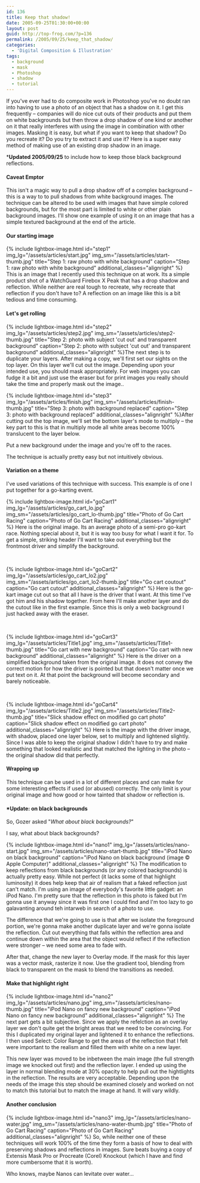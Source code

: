 ```yaml
---
id: 136
title: Keep that shadow!
date: 2005-09-25T01:30:00+00:00
layout: post
guid: http://top-frog.com/?p=136
permalink: /2005/09/25/keep_that_shadow/
categories:
  - 'Digital Composition & Illustration'
tags:
  - background
  - mask
  - Photoshop
  - shadow
  - tutorial
---
```

If you've ever had to do composite work in Photoshop you've no doubt ran into having to use a photo of an object that has a shadow on it. I get this frequently – companies will do nice cut outs of their products and put them on white backgrounds but then throw a drop shadow of one kind or another on it that really interferes with using the image in combination with other images. Masking it is easy, but what if you want to keep that shadow? Do you recreate it? Do you try to extract it and use it? Here is a super easy method of making use of an existing drop shadow in an image.

***Updated 2005/09/25** to include how to keep those black background reflections.



#### Caveat Emptor

This isn't a magic way to pull a drop shadow off of a complex background – this is a way to to pull shadows from white background images. The technique can be altered to be used with images that have simple colored backgrounds, but for the most part is limited to white or other plain background images. I'll show one example of using it on an image that has a simple textured background at the end of the article.

#### Our starting image

{% include lightbox-image.html 
  id="step1"
  img_lg="/assets/articles/start.jpg"
  img_sm="/assets/articles/start-thumb.jpg"
  title="Step 1: raw photo with white background"
  caption="Step 1: raw photo with white background"
  additional_classes="alignright"
%} This is an image that I recently used this technique on at work. Its a simple product shot of a WatchGuard Firebox X Peak that has a drop shadow and reflection. While neither are real tough to recreate, why recreate that reflection if you don't have to? A reflection on an image like this is a bit tedious and time consuming. 

#### Let's get rolling

{% include lightbox-image.html 
  id="step2"
  img_lg="/assets/articles/step2.jpg"
  img_sm="/assets/articles/step2-thumb.jpg"
  title="Step 2: photo with subject 'cut out' and transparent background"
  caption="Step 2: photo with subject 'cut out' and transparent background"
  additional_classes="alignright"
%}The next step is to duplicate your layers. After making a copy, we'll first set our sights on the top layer. On this layer we'll cut out the image. Depending upon your intended use, you should mask appropriately. For web images you can fudge it a bit and just use the eraser but for print images you really should take the time and properly mask out the image..

{% include lightbox-image.html 
  id="step3"
  img_lg="/assets/articles/finish.jpg"
  img_sm="/assets/articles/finish-thumb.jpg"
  title="Step 3: photo with background replaced"
  caption="Step 3: photo with background replaced"
  additional_classes="alignright"
%}After cutting out the top image, we'll set the bottom layer's mode to multiply – the key part to this is that in multiply mode all white areas become 100% translucent to the layer below.

Put a new background under the image and you're off to the races.

The technique is actually pretty easy but not intuitively obvious.

#### Variation on a theme

I've used variations of this technique with success. This example is of one I put together for a go-karting event.

{% include lightbox-image.html 
  id="goCart1"
  img_lg="/assets/articles/go_cart_lo.jpg"
  img_sm="/assets/articles/go_cart_lo-thumb.jpg"
  title="Photo of Go Cart Racing"
  caption="Photo of Go Cart Racing"
  additional_classes="alignright"
%} Here is the original image. Its an average photo of a semi-pro go-kart race. Nothing special about it, but it is way too busy for what I want it for. To get a simple, striking header I'll want to take out everything but the frontmost driver and simplify the background.

<br />

{% include lightbox-image.html 
  id="goCart2"
  img_lg="/assets/articles/go_cart_lo2.jpg"
  img_sm="/assets/articles/go_cart_lo2-thumb.jpg"
  title="Go cart coutout"
  caption="Go cart cutout"
  additional_classes="alignright"
%} Here is the go-kart image cut out so that all I have is the driver that I want. At this time I've got him and his shadow together. From here I'll make another layer and do the cutout like in the first example. Since this is only a web background I just hacked away with the eraser.

<br />

{% include lightbox-image.html 
  id="goCart3"
  img_lg="/assets/articles/Title1.jpg"
  img_sm="/assets/articles/Title1-thumb.jpg"
  title="Go cart with new background"
  caption="Go cart with new background"
  additional_classes="alignright"
%} Here is the driver on a simplified background taken from the original image. It does not convey the correct motion for how the driver is pointed but that doesn't matter once we put text on it. At that point the background will become secondary and barely noticeable. 

<br />

{% include lightbox-image.html 
  id="goCart4"
  img_lg="/assets/articles/Title2.jpg"
  img_sm="/assets/articles/Title2-thumb.jpg"
  title="Slick shadow effect on modified go cart photo"
  caption="Slick shadow effect on modified go cart photo"
  additional_classes="alignright"
%} Here is the image with the driver image, with shadow, placed one layer below, set to multiply and lightened slightly. Since I was able to keep the original shadow I didn't have to try and make something that looked realistic and that matched the lighting in the photo – the original shadow did that perfectly.

#### Wrapping up

This technique can be used in a lot of different places and can make for some interesting effects if used (or abused) correctly. The only limit is your original image and how good or how tainted that shadow or reflection is.

#### *Update: on black backgrounds
So, Gozer asked "_What about black backgrounds?_"

I say, what about black backgrounds?

{% include lightbox-image.html 
  id="nano1"
  img_lg="/assets/articles/nano-start.jpg"
  img_sm="/assets/articles/nano-start-thumb.jpg"
  title="iPod Nano on black background"
  caption="iPod Nano on black background (image &copy; Apple Computer)"
  additional_classes="alignright"
%} The modification to keep reflections from black backgrounds (or any colored backgrounds) is actually pretty easy. While not perfect (it lacks some of that highlight luminosity) it does help keep that air of realism that a faked reflection just can't match. I'm using an image of everybody's favorite little gadget: an iPod Nano. I'm pretty sure that the reflection in this photo is faked but I'm gonna use it anyway since it was first one I could find and I'm too lazy to go galavanting around teh intarweb in search of a photo to use.

The difference that we're going to use is that after we isolate the foreground portion, we're gonna make another duplicate layer and we're gonna isolate the reflection. Cut out everything that falls within the reflection area and continue down within the area that the object would reflect if the reflection were stronger – we need some area to fade with.

After that, change the new layer to Overlay mode. If the mask for this layer was a vector mask, rasterize it now. Use the gradient tool, blending from black to transparent on the mask to blend the transitions as needed. 

#### Make that highlight right

{% include lightbox-image.html 
  id="nano2"
  img_lg="/assets/articles/nano.jpg"
  img_sm="/assets/articles/nano-thumb.jpg"
  title="iPod Nano on fancy new background"
  caption="iPod Nano on fancy new background"
  additional_classes="alignright"
%} The next part gets a bit subjective. Since we apply the refelction as an overlay layer we don't quite get the bright areas that we need to be convincing. For this I duplicated my original layer and lightened it to enhance the reflections. I then used Select: Color Range to get the areas of the reflection that I felt were important to the realism and filled them with white on a new layer. 

This new layer was moved to be inbetween the main image (the full strength image we knocked out first) and the reflection layer. I ended up using the layer in normal blending mode at 30% opacity to help pull out the hightlights in the reflection. The results are very acceptable. Depending upon the needs of the image this step should be examined closely and worked on not to match this tutorial but to match the image at hand. It will vary wildly.

#### Another conclusion

{% include lightbox-image.html 
  id="nano3"
  img_lg="/assets/articles/nano-water.jpg"
  img_sm="/assets/articles/nano-water-thumb.jpg"
  title="Photo of Go Cart Racing"
  caption="Photo of Go Cart Racing"
  additional_classes="alignright"
%} So, while neither one of these techniques will work 100% of the time they form a basis of how to deal with preserving shadows and reflections in images. Sure beats buying a copy of Extensis Mask Pro or Procreate (Corel) Knockout (which I have and find more cumbersome that it is worth).

Who knows, maybe Nanos can levitate over water…